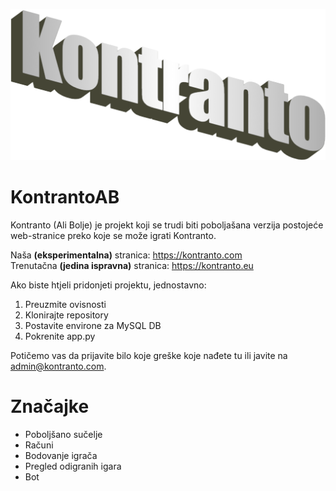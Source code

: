 ![Kontranto](static/wordart.png)
# KontrantoAB

Kontranto (Ali Bolje) je projekt koji se trudi biti poboljašana verzija postojeće web-stranice preko koje se može igrati Kontranto.

Naša **(eksperimentalna)** stranica: https://kontranto.com  
Trenutačna **(jedina ispravna)** stranica: https://kontranto.eu


Ako biste htjeli pridonjeti projektu, jednostavno:
1. Preuzmite ovisnosti 
1. Klonirajte repository
1. Postavite environe za MySQL DB
1. Pokrenite app.py 

Potičemo vas da prijavite bilo koje greške koje nađete tu ili javite na admin@kontranto.com.
# Značajke 
- Poboljšano sučelje
- Računi
- Bodovanje igrača
- Pregled odigranih igara
- Bot






